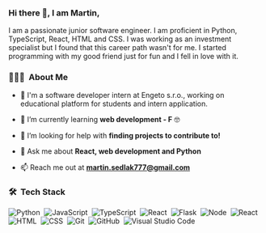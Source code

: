 ### Hi there 👋, I am Martin, 

I am a passionate junior software engineer. I am proficient in Python, TypeScript, React, HTML and CSS. I was working as an investment specialist but I found that this career path wasn't for me. I started programming with my good friend just for fun and I fell in love with it.

### 👨🏻‍💻 &nbsp;About Me

- 🔭 I'm a software developer intern at Engeto s.r.o., working on educational platform for students and intern application. 

- 🌱 I’m currently learning **web development - F** 🤓

- 🤝 I’m looking for help with **finding projects to contribute to!**

- 💬 Ask me about **React, web development and Python**

- 📫 Reach me out at **martin.sedlak777@gmail.com**

### 🛠 &nbsp;Tech Stack

![Python](https://img.shields.io/badge/-Python-05122A?style=flat&logo=python)&nbsp;
![JavaScript](https://img.shields.io/badge/-JavaScript-05122A?style=flat&logo=javascript)&nbsp;
![TypeScript](https://img.shields.io/badge/-TypeScript-05122A?style=flat&logo=typescript)&nbsp;
![React](https://img.shields.io/badge/-ReactJs-05122A?style=flat&logo=react)&nbsp;
![Flask](https://img.shields.io/badge/-Flask-05122A?style=flat&logo=flask&logoColor=A8B9CC)&nbsp;
![Node](https://img.shields.io/badge/-ReactJs-05122A?style=flat&logo=react)&nbsp;
![React](https://img.shields.io/badge/-ReactJs-05122A?style=flat&logo=react)&nbsp;
![HTML](https://img.shields.io/badge/-HTML-05122A?style=flat&logo=HTML5)&nbsp;
![CSS](https://img.shields.io/badge/-CSS-05122A?style=flat&logo=CSS3&logoColor=1572B6)&nbsp;
![Git](https://img.shields.io/badge/-Git-05122A?style=flat&logo=git)&nbsp;
![GitHub](https://img.shields.io/badge/-GitHub-05122A?style=flat&logo=github)&nbsp;
![Visual Studio Code](https://img.shields.io/badge/-Visual%20Studio%20Code-05122A?style=flat&logo=visual-studio-code&logoColor=007ACC)&nbsp;
